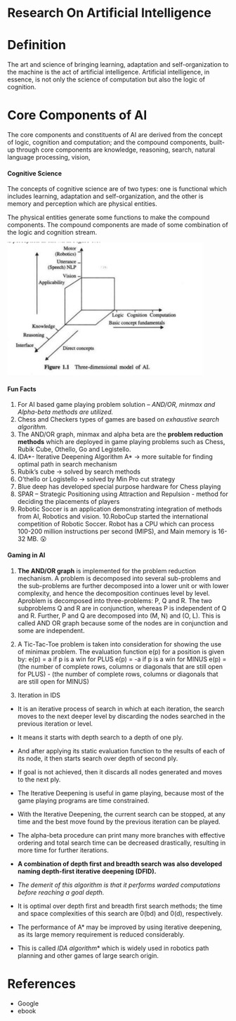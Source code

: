 # Research On Artificial Intelligence

# Definition
The art and science of bringing learning, adaptation and self-organization to the machine is the act of
artificial intelligence. Artificial intelligence, in essence, is not only the science of computation but also the
logic of cognition.

# Core Components of AI
The core components and constituents of AI are derived from the concept of logic, cognition and
computation; and the compound components, built-up through core components are knowledge, reasoning,
search, natural language processing, vision,

#### Cognitive Science
The concepts of cognitive science are of two types: one is functional which includes learning, adaptation
and self-organization, and the other is memory and perception which are physical entities.

The physical entities generate some functions to make the compound components.
The compound components are made of some combination of the logic and cognition stream.

![](ai.PNG)

#### Fun Facts

1. For AI based game playing problem solution – *AND/OR, minmax and Alpha-beta methods are utilized.*
2. Chess and Checkers types of games are based on *exhaustive search algorithm.*
3. The AND/OR graph, minmax and alpha beta are the **problem reduction methods** which are deployed in game playing 
problems such as Chess, Rubik Cube, Othello, Go and Legistello.
4. IDA*- Iterative Deepening Algorithm A* -> more suitable for finding optimal path in search mechanism
5. Rubik’s cube -> solved by search methods
6. O’thello or Logistello -> solved by Min Pro cut strategy
7. Blue deep has developed special purpose hardware for Chess playing
8. SPAR – Strategic Positioning using Attraction and Repulsion - method for deciding the placements of players
9. Robotic Soccer is an application demonstrating integration of methods from AI, Robotics and vision. 
10.RoboCup started the international competition of Robotic Soccer. Robot has a CPU which can process 100-200 
million instructions per second (MIPS), and Main memory is 16-32 MB. 😮

#### Gaming in AI

1. **The AND/OR graph** is implemented for the problem reduction mechanism.
A problem is decomposed into several sub-problems and the sub-problems are further decomposed into a 
lower unit or with lower complexity, and hence the decomposition continues level by level.
Aproblem is decomposed into three-problems: P, Q and R. 
The two subproblems Q and R are in conjunction, whereas P is independent of Q and R. 
Further, P and Q are decomposed into (M, N) and (O, L). 
This is called AND OR graph because some of the nodes are in conjunction and some are independent.

2. A Tic-Tac-Toe problem is taken into consideration for showing the use of minimax problem.
The evaluation function e(p) for a position is given by:
e{p) = a if p is a win for PLUS e(p) = -a if p is a win for MINUS
e(p) = (the number of complete rows, columns or diagonals that are still open for PLUS) - (the number of complete rows, columns or diagonals that are still open for MINUS)

3. Iteration in IDS
 - It is an iterative process of search in which at each iteration, the search moves to the next deeper
level by discarding the nodes searched in the previous iteration or level.
- It means it starts with depth search to a depth of one ply.
- And after applying its static evaluation function to the results of each of its node, 
it then starts search over depth of second ply. 
- If goal is not achieved, then it discards all nodes generated and moves to the next ply.
- The Iterative Deepening is useful in game playing, because most of the game playing programs are time constrained.
- With the Iterative Deepening, the current search can be stopped, at any time and the best move found by the previous iteration can be played.
- The alpha-beta procedure can print many more branches with effective ordering and total search time can be 
  decreased drastically, resulting in more time for further iterations.
- **A combination of depth first and breadth search was also developed naming depth-first iterative deepening (DFID).**

- *The demerit of this algorithm is that it performs warded computations before reaching a goal depth.*
- It is optimal over depth first and breadth first search methods; the time and space complexities of this search are 0(bd) and 0(d), respectively.
- The performance of A* may be improved by using iterative deepening, as its large memory requirement is reduced considerably.
- This is called **IDA* algorithm** which is widely used in robotics path planning and other
games of large search origin.

# References 
- Google 
- ebook 











